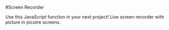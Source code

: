 #Screen Recorder

Use this JavaScript function in your next project! Live screen recorder with picture in picutre screens.